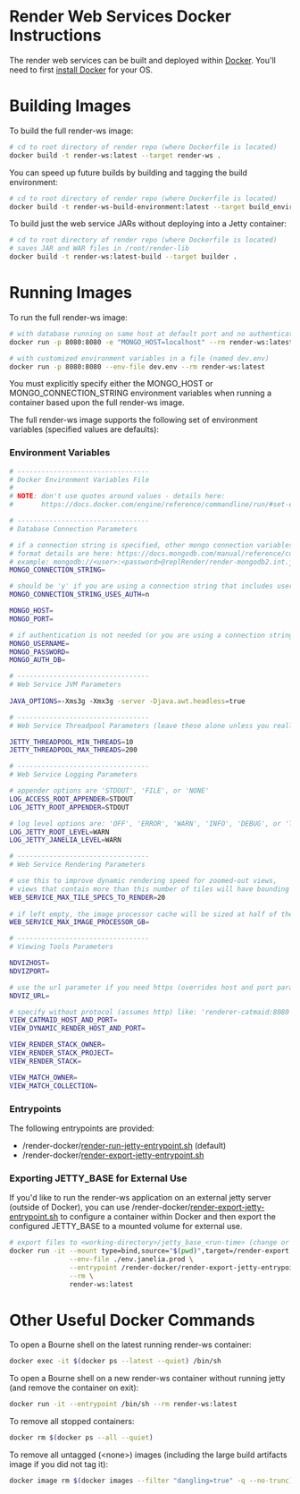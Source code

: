 # Render Web Services Docker Instructions

The render web services can be built and deployed within [Docker](https://docs.docker.com/).
You'll need to first [install Docker](https://docs.docker.com/#run-docker-anywhere) for your OS. 

# Building Images

To build the full render-ws image: 

```bash
# cd to root directory of render repo (where Dockerfile is located) 
docker build -t render-ws:latest --target render-ws .
```

You can speed up future builds by building and tagging the build environment:

```bash
# cd to root directory of render repo (where Dockerfile is located) 
docker build -t render-ws-build-environment:latest --target build_environment .
```

To build just the web service JARs without deploying into a Jetty container:

```bash
# cd to root directory of render repo (where Dockerfile is located) 
# saves JAR and WAR files in /root/render-lib 
docker build -t render-ws:latest-build --target builder .
```

# Running Images

To run the full render-ws image:

```bash
# with database running on same host at default port and no authentication
docker run -p 8080:8080 -e "MONGO_HOST=localhost" --rm render-ws:latest

# with customized environment variables in a file (named dev.env)
docker run -p 8080:8080 --env-file dev.env --rm render-ws:latest
```

You must explicitly specify either the MONGO_HOST or MONGO_CONNECTION_STRING environment variables
when running a container based upon the full render-ws image.  

The full render-ws image supports the following set of environment variables (specified values are defaults):

### Environment Variables 

```bash
# ---------------------------------
# Docker Environment Variables File
# 
# NOTE: don't use quotes around values - details here:
#       https://docs.docker.com/engine/reference/commandline/run/#set-environment-variables--e---env---env-file

# ---------------------------------
# Database Connection Parameters 

# if a connection string is specified, other mongo connection variables are ignored
# format details are here: https://docs.mongodb.com/manual/reference/connection-string
# example: mongodb://<user>:<password>@replRender/render-mongodb2.int.janelia.org,render-mongodb3.int.janelia.org/admin
MONGO_CONNECTION_STRING=  

# should be 'y' if you are using a connection string that includes username and password 
MONGO_CONNECTION_STRING_USES_AUTH=n

MONGO_HOST=
MONGO_PORT=

# if authentication is not needed (or you are using a connection string), leave these empty
MONGO_USERNAME=                            
MONGO_PASSWORD=
MONGO_AUTH_DB=

# ---------------------------------
# Web Service JVM Parameters
 
JAVA_OPTIONS=-Xms3g -Xmx3g -server -Djava.awt.headless=true

# ---------------------------------
# Web Service Threadpool Parameters (leave these alone unless you really know what you are doing)

JETTY_THREADPOOL_MIN_THREADS=10
JETTY_THREADPOOL_MAX_THREADS=200

# ---------------------------------
# Web Service Logging Parameters

# appender options are 'STDOUT', 'FILE', or 'NONE'
LOG_ACCESS_ROOT_APPENDER=STDOUT
LOG_JETTY_ROOT_APPENDER=STDOUT

# log level options are: 'OFF', 'ERROR', 'WARN', 'INFO', 'DEBUG', or 'TRACE'
LOG_JETTY_ROOT_LEVEL=WARN 
LOG_JETTY_JANELIA_LEVEL=WARN 

# ---------------------------------
# Web Service Rendering Parameters

# use this to improve dynamic rendering speed for zoomed-out views,
# views that contain more than this number of tiles will have bounding boxes rendered instead of actual tile content 
WEB_SERVICE_MAX_TILE_SPECS_TO_RENDER=20          
                                             
# if left empty, the image processor cache will be sized at half of the memory allocated to the JVM
WEB_SERVICE_MAX_IMAGE_PROCESSOR_GB= 

# ---------------------------------
# Viewing Tools Parameters

NDVIZHOST=                                
NDVIZPORT=

# use the url parameter if you need https (overrides host and port parameters)
NDVIZ_URL=

# specify without protocol (assumes http) like: 'renderer-catmaid:8080'
VIEW_CATMAID_HOST_AND_PORT=                
VIEW_DYNAMIC_RENDER_HOST_AND_PORT=

VIEW_RENDER_STACK_OWNER=
VIEW_RENDER_STACK_PROJECT=
VIEW_RENDER_STACK=

VIEW_MATCH_OWNER=
VIEW_MATCH_COLLECTION=
```

### Entrypoints

The following entrypoints are provided:
* /render-docker/[render-run-jetty-entrypoint.sh](../../../../render-ws/src/main/scripts/docker/render-run-jetty-entrypoint.sh) (default)
* /render-docker/[render-export-jetty-entrypoint.sh](../../../../render-ws/src/main/scripts/docker/render-export-jetty-entrypoint.sh)

### Exporting JETTY_BASE for External Use

If you'd like to run the render-ws application on an external jetty server (outside of Docker), you can use 
/render-docker/[render-export-jetty-entrypoint.sh](../../../../render-ws/src/main/scripts/docker/render-export-jetty-entrypoint.sh)
to configure a container within Docker and then export the configured JETTY_BASE to a mounted volume for external use.
  
```bash
# export files to <working-directory>/jetty_base_<run-time> (change or drop --env-file as needed)
docker run -it --mount type=bind,source="$(pwd)",target=/render-export \
               --env-file ./env.janelia.prod \
               --entrypoint /render-docker/render-export-jetty-entrypoint.sh \
               --rm \
               render-ws:latest
```

# Other Useful Docker Commands

To open a Bourne shell on the latest running render-ws container: 

```bash
docker exec -it $(docker ps --latest --quiet) /bin/sh
```

To open a Bourne shell on a new render-ws container without running jetty (and remove the container on exit): 

```bash
docker run -it --entrypoint /bin/sh --rm render-ws:latest
```

To remove all stopped containers: 

```bash
docker rm $(docker ps --all --quiet)
```

To remove all untagged (\<none\>) images (including the large build artifacts image if you did not tag it): 

```bash
docker image rm $(docker images --filter "dangling=true" -q --no-trunc)
```
